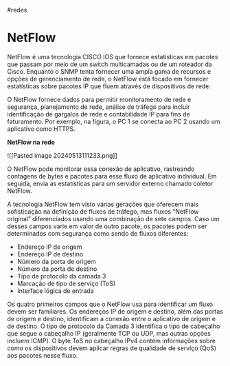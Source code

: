 #redes 
# NetFlow

NetFlow é uma tecnologia CISCO IOS que fornece estatísticas em pacotes que passam por meio de um switch multicamadas ou de um roteador da Cisco. Enquanto o SNMP tenta fornecer uma ampla gama de recursos e opções de gerenciamento de rede, o NetFlow está focado em fornecer estatísticas sobre pacotes IP que fluem através de dispositivos de rede.

O NetFlow fornece dados para permitir monitoramento de rede e segurança, planejamento de rede, análise de tráfego para incluir identificação de gargalos de rede e contabilidade IP para fins de faturamento. Por exemplo, na figura, o PC 1 se conecta ao PC 2 usando um aplicativo como HTTPS.

**NetFlow na rede**

![[Pasted image 20240513111233.png]]

O NetFlow pode monitorar essa conexão de aplicativo, rastreando contagens de bytes e pacotes para esse fluxo de aplicativo individual. Em seguida, envia as estatísticas para um servidor externo chamado coletor NetFlow.

A tecnologia NetFlow tem visto várias gerações que oferecem mais sofisticação na definição de fluxos de tráfego, mas fluxos “NetFlow original” diferenciados usando uma combinação de sete campos. Caso um desses campos varie em valor de outro pacote, os pacotes podem ser determinados com segurança como sendo de fluxos diferentes:

- Endereço IP de origem
- Endereço IP de destino
- Número da porta de origem
- Número da porta de destino
- Tipo de protocolo da camada 3
- Marcação de tipo de serviço (ToS)
- Interface lógica de entrada

Os quatro primeiros campos que o NetFlow usa para identificar um fluxo devem ser familiares. Os endereços IP de origem e destino, além das portas de origem e destino, identificam a conexão entre o aplicativo de origem e de destino. O tipo de protocolo da Camada 3 identifica o tipo de cabeçalho que segue o cabeçalho IP (geralmente TCP ou UDP, mas outras opções incluem ICMP). O byte ToS no cabeçalho IPv4 contém informações sobre como os dispositivos devem aplicar regras de qualidade de serviço (QoS) aos pacotes nesse fluxo.

















